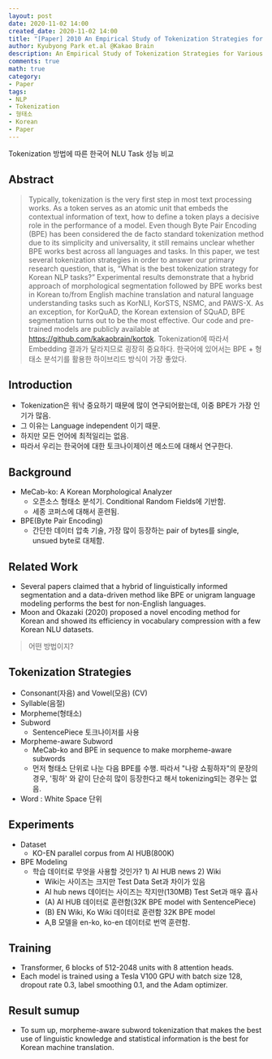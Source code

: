 ```yaml
---
layout: post
date: 2020-11-02 14:00
created_date: 2020-11-02 14:00
title: "[Paper] 2010 An Empirical Study of Tokenization Strategies for Various Korean NLP Tasks"
author: Kyubyong Park et.al @Kakao Brain
description: An Empirical Study of Tokenization Strategies for Various Korean NLP Tasks
comments: true
math: true
category: 
- Paper
tags:
- NLP
- Tokenization
- 형태소
- Korean
- Paper
---
```


Tokenization 방법에 따른 한국어 NLU Task 성능 비교

 <!--more-->

## Abstract
> Typically, tokenization is the very first step in most text processing works. 
As a token serves as an atomic unit that embeds the contextual information of text, how to define a token plays a decisive role in the performance of a model.
Even though Byte Pair Encoding (BPE) has been considered the de facto standard tokenization method due to its simplicity and universality, it still remains unclear whether BPE works best across all languages and tasks. 
In this paper, we test several tokenization strategies in order to answer our primary research question, that is, “What is the best tokenization strategy for Korean NLP tasks?”
Experimental results demonstrate that a hybrid approach of morphological segmentation followed by BPE works best in Korean to/from English machine translation and natural language understanding tasks such as KorNLI, KorSTS, NSMC, and PAWS-X. As an exception, for KorQuAD, the Korean extension of SQuAD, BPE segmentation turns out to be the most effective.
Our code and pre-trained models are publicly available at https://github.com/kakaobrain/kortok.
> Tokenization에 따라서 Embedding 결과가 달라지므로 굉장히 중요하다.
> 한국어에 있어서는 BPE + 형태소 분석기를 활용한 하이브리드 방식이 가장 좋았다.

## Introduction
- Tokenization은 워낙 중요하기 때문에 많이 연구되어왔는데, 이중 BPE가 가장 인기가 많음.
- 그 이유는 Language independent 이기 때문.
- 하지만 모든 언어에 최적일리는 없음.
- 따라서 우리는 한국어에 대한 토크나이제이션 메소드에 대해서 연구한다.

## Background
- MeCab-ko: A Korean Morphological Analyzer
  - 오픈소스 형태소 분석기. Conditional Random Fields에 기반함.
  - 세종 코퍼스에 대해서 훈련됨.
- BPE(Byte Pair Encoding)
  - 간단한 데이터 압축 기술, 가장 많이 등장하는 pair of bytes를 single, unsued byte로 대체함.

## Related Work
- Several papers claimed that a hybrid of linguistically informed segmentation and a data-driven method like BPE or unigram language modeling performs the best for non-English languages.
- Moon and Okazaki (2020) proposed a novel encoding method for Korean and showed its efficiency in vocabulary compression with a few Korean NLU datasets.
> 어떤 방법이지?

## Tokenization Strategies
- Consonant(자음) and Vowel(모음) (CV)
- Syllable(음절)
- Morpheme(형태소)
- Subword
  - SentencePiece 토크나이저를 사용
- Morpheme-aware Subword
  - MeCab-ko and BPE in sequence to make morpheme-aware subwords
  - 먼저 형태소 단위로 나눈 다음 BPE를 수행. 따라서 "나랑 쇼핑하자"의 문장의 경우, '핑하' 와 같이 단순히 많이 등장한다고 해서 tokenizing되는 경우는 없음.
- Word : White Space 단위

## Experiments
- Dataset
  - KO-EN parallel corpus from AI HUB(800K)
- BPE Modeling
  - 학습 데이터로 무엇을 사용할 것인가? 1) AI HUB news 2) Wiki
    - Wiki는 사이즈는 크지만 Test Data Set과 차이가 있음
    - AI hub news 데이터는 사이즈는 작지만(130MB) Test Set과 매우 흡사
    - (A) AI HUB 데이터로 훈련함(32K BPE model with SentencePiece)
    - (B) EN Wiki, Ko Wiki 데이터로 훈련함 32K BPE model
    - A,B 모델을 en-ko, ko-en 데이터로 번역 훈련함.

## Training
- Transformer, 6 blocks of 512-2048 units with 8 attention heads. 
- Each model is trained using a Tesla V100 GPU with batch size 128, dropout rate 0.3, label smoothing 0.1, and the Adam optimizer.

## Result sumup
- To sum up, morpheme-aware subword tokenization that makes the best use of linguistic knowledge and statistical information is the best for Korean machine translation.